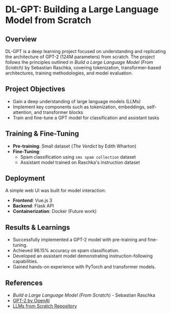 # DL-GPT: Building a Large Language Model from Scratch

## Overview
DL-GPT is a deep learning project focused on understanding and replicating the architecture of GPT-2 (124M parameters) from scratch. The project follows the principles outlined in *Build a Large Language Model (From Scratch)* by Sebastian Raschka, covering tokenization, transformer-based architectures, training methodologies, and model evaluation.

## Project Objectives
- Gain a deep understanding of large language models (LLMs)
- Implement key components such as tokenization, embeddings, self-attention, and transformer blocks
- Train and fine-tune a GPT model for classification and assistant tasks


## Training & Fine-Tuning
- **Pre-training**: Small dataset (*The Verdict* by Edith Wharton)
- **Fine-Tuning**:
  - Spam classification using `sms spam collection` dataset
  - Assistant model trained on Raschka's instruction dataset

## Deployment
A simple web UI was built for model interaction:
- **Frontend**: Vue.js 3
- **Backend**: Flask API
- **Containerization**: Docker (Future work)

## Results & Learnings
- Successfully implemented a GPT-2 model with pre-training and fine-tuning.
- Achieved 96.15% accuracy on spam classification.
- Developed an assistant model demonstrating instruction-following capabilities.
- Gained hands-on experience with PyTorch and transformer models.

## References
- *Build a Large Language Model (From Scratch)* - Sebastian Raschka
- [GPT-2 by OpenAI](https://github.com/openai/gpt-2)
- [LLMs from Scratch Repository](https://github.com/rasbt/LLMs-from-scratch)

